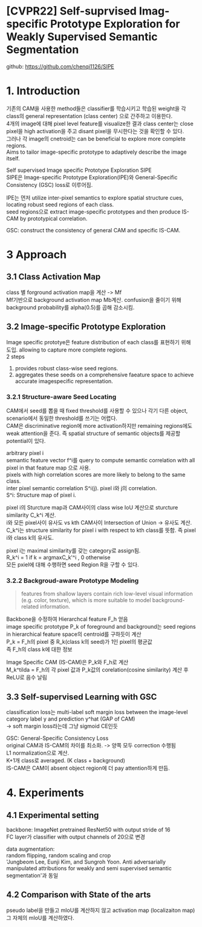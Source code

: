 # [CVPR22] Self-suprvised Imag-specific Prototype Exploration for Weakly Supervised Semantic Segmentation
github: https://github.com/chenqi1126/SIPE

# 1. Introduction
기존의 CAM을 사용한 method들은 classifier를 학습시키고 학습된 weight을 각 class의 general representation (class center) 으로 간주하고 이용한다.   
4개의 image에 대해 pixel level feature를 visualize한 결과 class center는 close pixel을 high activation을 주고 disant pixel을 무시한다는 것을 확인할 수 있다.  
그러나 각 image의 cnetroid는 can be beneficial to explore more complete regions.  
Aims to tailor image-specific prototype to adaptively describe the image itself.  

Self supervised Image specific Prototype Exploration SIPE  
SIPE은 Image-specific Prototype Exploration(IPE)와 General-Specific Consistency (GSC) loss로 이루어짐. 

IPE는 먼저 utilize inter-pixel semantics to explore spatial structure cues, locating robust seed regions of each class.  
seed regions으로 extract image-specific prototypes and then produce IS-CAM by prototypical correlation.  

GSC: construct the consistency of general CAM and specific IS-CAM.  

# 3 Approach
## 3.1 Class Activation Map
class 별 forground activation map을 계산 -> Mf  
Mf기반으로 background activation map Mb계산. confusion을 줄이기 위해 background probability를 alpha(0.5)를 곱해 감소시킴.   
## 3.2 Image-specific Prototype Exploration
Image specific prototye은 feature distribution of each class를 표현하기 위해 도입. allowing to capture more complete regions.  
2 steps  
1. provides robust class-wise seed regions.
2. aggregates these seeds on a comprehensive faeature space to achieve accurate imagespecific representation.

### 3.2.1 Structure-aware Seed Locating 
CAM에서 seed를 뽑을 때 fixed threshold를 사용할 수 있으나 각기 다른 object, scenario에서 동일한 threshold를 쓰기는 어렵다.  
CAM은 discriminative region에 more activation하지만 remaining regions에도 weak attention을 준다. 즉 spatial structure of semantic objects를 제공할 potential이 있다.  

arbitrary pixel i  
semantic feature vector f^i를 query to compute semantic correlation with all pixel in that feature map 으로 사용.  
pixels with high correlation scores are more likely to belong to the same class.  
inter pixel semantic correlation S^i(j). pixel i와 j의 correlation.  
S^i: Structure map of pixel i.  

pixel i의 Sturcture map과 CAM사이의 class wise IoU 계산으로 sturcture similarity C_k^i 계산.  
i와 모든 pixel사이 유사도 vs kth CAM사이 Intersection of Union -> 유사도 계산.  
C_k^i는 structure similarity for pixel i with respect to kth class를 뜻함. 즉 pixel i와 class k의 유사도.  

pixel i는 maximal similarity를 갖는 category로 assign됨.  
R_k^i = 1 if k = argmaxC_k'^i , 0 otherwise  
모든 pxiel에 대해 수행하면 seed Region R을 구할 수 있다.  

### 3.2.2 Backgroud-aware Prototype Modeling  
> features from shallow layers contain rich low-level visual
information (e.g. color, texture), which is more suitable
to model background-related information.  

Backbone을 수정하여 Hierarchcal feature F_h 얻음  
image specific prototype P_k of foreground and background는 seed regions in hierarchical feature space의 centroid를 구하듯이 계산  
P_k = F_h의 pixel 중 R_k(class k의 seed)가 1인 pixel의 평균값  
즉 F_h의 class k에 대한 정보  

Image Specific CAM (IS-CAM)은 P_k와 F_h로 계산  
M_k^tilda = F_h의 각 pixel 값과 P_k값의 corelation(cosine similarity) 계산 후 ReLU로 음수 날림  

## 3.3 Self-supervised Learning with GSC  

classification loss는 multi-label soft margin loss between the image-level category label y and prediction y^hat (GAP of CAM)  
-> soft margin loss라는데 그냥 sigmoid CE인듯  

GSC: General-Specific Consistency Loss  
original CAM과 IS-CAM의 차이를 최소화. -> 양쪽 모두 correction 수행됨  
L1 normalization으로 계산.  
K+1개 class로 averaged. (K class + background)  
IS-CAM은 CAM이 absent object region에 더 pay attention하게 만듬.  

# 4. Experiments 
## 4.1 Experimental setting
backbone: ImageNet pretrained ResNet50 with output stride of 16  
FC layer가 classifier with output channels of 20으로 변경  

data augmentation:  
random flipping, random scaling and crop  
'Jungbeom Lee, Eunji Kim, and Sungroh Yoon. Anti adversarially manipulated attributions for weakly and semi supervised semantic segmentation'과 동일  

## 4.2 Comparison with State of the arts
pseudo label을 만들고 mIoU를 계산하지 않고 activation map (localizaiton map)그 자체의 mIoU를 계산하였다.  


